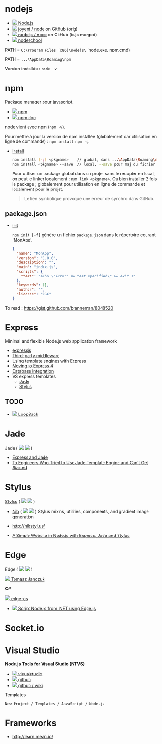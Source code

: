 # nodejs

* [![](http://www.google.com/s2/favicons?domain=nodejs.org) Node.js](https://nodejs.org)
* [![][ico-github.com] joyent / node](https://github.com/joyent/node) on GitHub (orig)
* [![][ico-github.com] node.js / node](https://github.com/nodejs/node) on GitHub (io.js merged)
* [![](http://www.google.com/s2/favicons?domain=nodeschool.io) nodeschool](http://nodeschool.io/fr-fr/)

PATH = `C:\Program Files (x86)\nodejs\` (node.exe, npm.cmd)

PATH = `...\AppData\Roaming\npm`

Version installée : `node -v`


# npm

Package manager pour javascript.

* [![][ico-npmjs.com] npm](https://www.npmjs.com)
* [![][ico-npmjs.com] npm doc](https://docs.npmjs.com)

node vient avec npm (`npm -v`).

Pour mettre à jour la version de npm installée (globalement car utilisation en ligne de commande) : `npm install npm -g`.

* [install](https://docs.npmjs.com/cli/install)

  ```sh
  npm install [-g] <pkgname>    // global, dans ...\AppData\Roaming\npm\node_modules\
  npm install <pkgname> --save  // local, --save pour maj du fichier package.json
  ```
  
  Pour utiliser un package global dans un projet sans le recopier en local, on peut le linker localement : `npm link <pkgname>`.
  Ou bien installer 2 fois le package ; globalement pour utilisation en ligne de commande et localement pour le projet.
  
  > Le lien symbolique provoque une erreur de synchro dans GitHub. 

## package.json

* [init](https://docs.npmjs.com/cli/init)

  `npm init [-f]` génère un fichier `package.json` dans le répertoire courant 'MonApp'.
  
  ```json
  {
    "name": "MonApp",
    "version": "1.0.0",
    "description": "",
    "main": "index.js",
    "scripts": {
      "test": "echo \"Error: no test specified\" && exit 1"
    },
    "keywords": [],
    "author": "",
    "license": "ISC"
  }
  ```

To read : https://gist.github.com/branneman/8048520


# Express

Minimal and flexible Node.js web application framework

* [expressjs](http://expressjs.com)
* [Third-party middleware](http://expressjs.com/resources/middleware.html)
* [Using template engines with Express](http://expressjs.com/guide/using-template-engines.html)
* [Moving to Express 4](http://expressjs.com/guide/migrating-4.html)
* [Database integration](http://expressjs.com/guide/database-integration.html)
* VS express templates
  * [Jade](http://jade-lang.com/)
  * [Stylus](http://learnboost.github.io/stylus/)

## TODO

* [![](http://www.google.com/s2/favicons?domain=loopback.io) LoopBack](http://loopback.io)


# Jade

[Jade](http://jade-lang.com/)
( [![][ico-github.com]](https://github.com/jadejs/jade) [![][ico-npmjs.com]](https://www.npmjs.com/package/jade) )

* [Express and Jade](http://tott-meetup.readthedocs.org/en/latest/sessions/express.html)
* [To Engineers Who Tried to Use Jade Template Engine and Can’t Get Started](http://webapplog.com/jade/)


# Stylus

[Stylus](http://learnboost.github.io/stylus/)
( [![][ico-github.com]](https://github.com/stylus/stylus) [![][ico-npmjs.com]](https://www.npmjs.com/package/stylus) )

* [Nib](http://tj.github.io/nib/)
  ( [![][ico-github.com]](https://github.com/tj/nib) [![][ico-npmjs.com]](https://www.npmjs.com/package/nib) )
  Stylus mixins, utilities, components, and gradient image generation

*  http://nibstyl.us/

* [A Simple Website in Node.js with Express, Jade and Stylus](http://www.clock.co.uk/blog/a-simple-website-in-nodejs-with-express-jade-and-stylus)


# Edge

[Edge](http://tjanczuk.github.io/edge/)
( [![][ico-github.com]](https://github.com/tjanczuk/edge) [![][ico-npmjs.com]](https://www.npmjs.com/package/edge) )

[![](http://www.google.com/s2/favicons?domain=tomasz.janczuk.org) Tomasz Janczuk](http://tomasz.janczuk.org)

**C#**

[![][ico-github.com] edge-cs](https://github.com/tjanczuk/edge-cs)

* [![](http://www.google.com/s2/favicons?domain=tomasz.janczuk.org) Script Node.js from .NET using Edge.js](http://tomasz.janczuk.org/2014/05/script-nodejs-from-net-using-edgejs.html)


# Socket.io


# Visual Studio

**Node.js Tools for Visual Studio (NTVS)**

* [![](http://www.google.com/s2/favicons?domain=visualstudio.com) visualstudio](https://www.visualstudio.com/en-us/features/node-js-vs.aspx)
* [![][ico-github.com] github](https://github.com/Microsoft/nodejstools)
* [![][ico-github.com] github / wiki](https://github.com/Microsoft/nodejstools/wiki/Install-Node.js-and-get-started-with-NTVS)

Templates

    New Project / Templates / JavaScript / Node.js


# Frameworks

- http://learn.mean.io/


[ico-github.com]: http://www.google.com/s2/favicons?domain=github.com
[ico-github.io]: http://www.google.com/s2/favicons?domain=github.io
[ico-npmjs.com]: http://www.google.com/s2/favicons?domain=npmjs.com